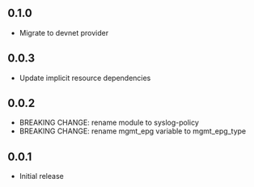## 0.1.0

- Migrate to devnet provider

## 0.0.3

- Update implicit resource dependencies

## 0.0.2

- BREAKING CHANGE: rename module to syslog-policy
- BREAKING CHANGE: rename mgmt_epg variable to mgmt_epg_type

## 0.0.1

- Initial release
